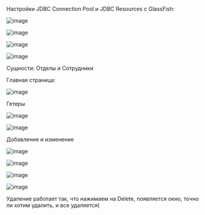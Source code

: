 
Настройки JDBC Connection Pool и JDBC Resources с GlassFish:

![image](https://github.com/user-attachments/assets/00394922-12c6-41f8-af94-4496802c3744)

![image](https://github.com/user-attachments/assets/4f6a824b-d543-4f85-a076-d4255bc0df50)

![image](https://github.com/user-attachments/assets/8d96944f-1f2e-4e38-a015-d0bb9047225c)

![image](https://github.com/user-attachments/assets/4366e950-9dc4-49dd-81e0-f947354e9509)

Сущности: Отделы и Сотрудники

Главная страница:

![image](https://github.com/user-attachments/assets/831ca716-9d20-4813-a030-f89a55c286c9)

Гетеры

![image](https://github.com/user-attachments/assets/e7cab8a3-361d-4976-a4fa-ac51f49cf91c)

![image](https://github.com/user-attachments/assets/f7ae9238-ac79-41d9-adb2-b4bfcf836b6a)

Добавление и изменение

![image](https://github.com/user-attachments/assets/4ed15961-9b6f-4cce-b8f7-ab77dbb1418e)

![image](https://github.com/user-attachments/assets/4618fd5a-b20a-4eb0-8a4b-9933539b5149)

![image](https://github.com/user-attachments/assets/5317ac96-5c05-4163-b079-532cadf2edbc)

![image](https://github.com/user-attachments/assets/50113f16-a6fa-4575-bfa4-098e4d473e62)

Удаление работает так, что нажимаем на Delete, появляется окно, точно ли хотим удалить, и все удаляется(







